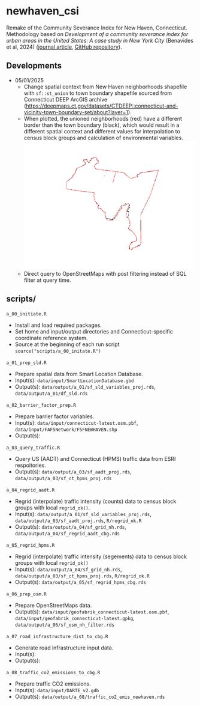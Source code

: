# newhaven_csi
Remake of the Community Severance Index for New Haven, Connecticut. Methodology based on *Development of a community severance index for urban areas in the United States: A case study in New York City* (Benavides et al, 2024) ([journal article](https://www.sciencedirect.com/science/article/pii/S0160412024001120?ref=pdf_download&fr=RR-2&rr=9387bb57b9c37f56), [GitHub repository](https://github.com/jaime-benavides/community_severance_nyc?tab=readme-ov-file)).

## Developments
- 05/01/2025
  - Change spatial context from New Haven neighborhoods shapefile with `sf::st_union` to town boundary shapefile sourced from Connecticut DEEP ArcGIS archive (https://deepmaps.ct.gov/datasets/CTDEEP::connecticut-and-vicinity-town-boundary-set/about?layer=1).
  - When plotted, the unioned neighborhoods (red) have a different border than the town boundary (black), which would result in a different spatial context and different values for interpolation to census block groups and calculation of environmental variables.
![New Haven boundary comparison](figures/nh_town_neighborhood_comparison.png)
  - Direct query to OpenStreetMaps with post filtering instead of SQL filter at query time.

## scripts/
`a_00_initiate.R`
- Install and load required packages.
- Set home and input/output directories and Connecticut-specific coordinate reference system.
- Source at the beginning of each run script `source("scripts/a_00_initate.R")`

`a_01_prep_sld.R`
- Prepare spatial data from Smart Location Database.
- Input(s): `data/input/SmartLocationDatabase.gbd`
- Output(s): `data/output/a_01/sf_sld_variables_proj.rds`, `data/output/a_01/df_sld.rds`

`a_02_barrier_factor_prep.R`
- Prepare barrier factor variables.
- Input(s): `data/input/connecticut-latest.osm.pbf`, `data/input/FAF5Network/F5FNEWHAVEN.shp`
- Output(s): 

`a_03_query_traffic.R`
- Query US (AADT) and Connecticut (HPMS) traffic data from ESRI respoitories.
- Output(s): `data/output/a_03/sf_aadt_proj.rds`, `data/output/a_03/sf_ct_hpms_proj.rds`

`a_04_regrid_aadt.R`
- Regrid (interpolate) traffic intensity (counts) data to census block groups with local `regrid_ok()`.
- Input(s): `data/output/a_01/sf_sld_variables_proj.rds`, `data/output/a_03/sf_aadt_proj.rds`, `R/regrid_ok.R`
- Output(s): `data/output/a_04/sf_grid_nh.rds`, `data/output/a_04/sf_regrid_aadt_cbg.rds`

`a_05_regrid_hpms.R`
- Regrid (interpolate) traffic intensity (segements) data to census block groups with local `regrid_ok()`
- Input(s): `data/output/a_04/sf_grid_nh.rds`, `data/output/a_03/sf_ct_hpms_proj.rds`, `R/regrid_ok.R`
- Output(s): `data/output/a_05/sf_regrid_hpms_cbg.rds`

`a_06_prep_osm.R`
- Prepare OpenStreetMaps data.
- Output(s): `data/input/geofabrik_connecticut-latest.osm.pbf`, `data/input/geofabrik_connecticut-latest.gpkg`, `data/output/a_06/sf_osm_nh_filter.rds`

`a_07_road_infrastructure_dist_to_cbg.R`
- Generate road infrastructure input data.
- Input(s):
- Output(s):

`a_08_traffic_co2_emissions_to_cbg.R`
- Prepare traffic CO2 emissions.
- Input(s): `data/input/DARTE_v2.gdb`
- Output(s): `data/output/a_08/traffic_co2_emis_newhaven.rds`
